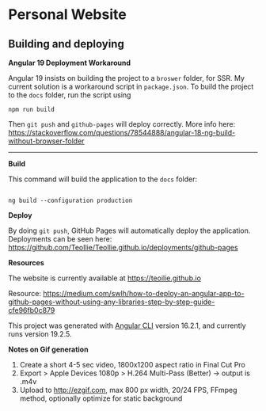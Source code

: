 # Personal Website

## Building and deploying

**Angular 19 Deployment Workaround**

Angular 19 insists on building the project to a `broswer` folder, for SSR. My current solution is a workaround script in `package.json`. To build the project to the `docs` folder, run the script using

```
npm run build
```

Then `git push` and `github-pages` will deploy correctly. More info here: https://stackoverflow.com/questions/78544888/angular-18-ng-build-without-browser-folder

---

**Build**

This command will build the application to the `docs` folder:

```

ng build --configuration production

```

**Deploy**

By doing `git push`, GitHub Pages will automatically deploy the application. Deployments can be seen here:
https://github.com/TeoIlie/TeoIlie.github.io/deployments/github-pages

**Resources**

The website is currently available at https://teoilie.github.io

Resource: https://medium.com/swlh/how-to-deploy-an-angular-app-to-github-pages-without-using-any-libraries-step-by-step-guide-cfe96fb0c879

This project was generated with [Angular CLI](https://github.com/angular/angular-cli) version 16.2.1, and currently runs version 19.2.5.

**Notes on Gif generation**

1. Create a short 4-5 sec video, 1800x1200 aspect ratio in Final Cut Pro
2. Export > Apple Devices 1080p > H.264 Multi-Pass (Better) -> output is .m4v
3. Upload to http://ezgif.com, max 800 px width, 20/24 FPS, FFmpeg method, optionally optimize for static background
